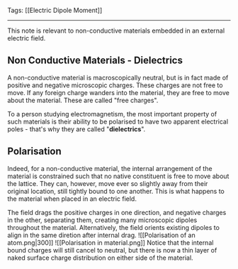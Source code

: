 Tags: [[Electric Dipole Moment]]
___
This note is relevant to non-conductive materials embedded in an external electric field.
## Non Conductive Materials - Dielectrics
A non-conductive material is macroscopically neutral, but is in fact made of positive and negative microscopic charges. These charges are not free to move. If any foreign charge wanders into the material, they are free to move about the material. These are called "free charges". 

To a person studying electromagnetism, the most important property of such materials is their ability to be polarised to have two apparent electrical poles - that's why they are called "**dielectrics**".
## Polarisation
Indeed, for a non-conductive material, the internal arrangement of the material is constrained such that no native constituent is free to move about the lattice. They can, however, move ever so slightly away from their original location, still tightly bound to one another. This is what happens to the material when placed in an electric field. 

The field drags the positive charges in one direction, and negative charges in the other, separating them, creating many microscopic dipoles throughout the material. Alternatively, the field orients existing dipoles to align in the same diretion after internal drag. 
![[Polarisation of an atom.png|300]]
![[Polarisation in material.png]]
Notice that the internal bound charges will still cancel to neutral, but there is now a thin layer of naked surface charge distribution on either side of the material. 